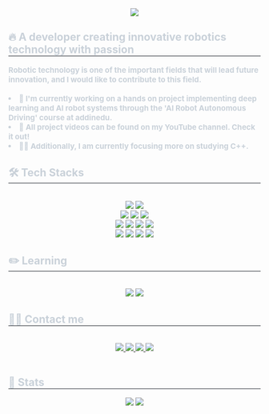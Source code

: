 <!--[1] Header-->
<div align= "center">
    <img src="https://capsule-render.vercel.app/api?type=waving&color=gradient&height=180&text=Hi👋,%20I'm%20Sunghyun&animation=fadeIn&fontColor=ffffff&fontSize=40" />
</div>

<!--[2] Introduction-->
<div style="text-align: left;"> 
    <h2 style="border-bottom: 1px solid #21262d; color: #c9d1d9;">🔥 A developer creating innovative robotics technology with passion </h2>  
    <div style="font-weight: 700; font-size: 15px; text-align: left; color: #c9d1d9;"> 
    Robotic technology is one of the important fields that will lead future innovation, and I would like to contribute to this field.<br/><br/>
    </li></li><li>🌱 I'm currently working on a hands on project implementing deep learning and AI robot systems through the 'AI Robot Autonomous Driving' course at addinedu.
    </li></li><li>🔭 All project videos can be found on my YouTube channel. Check it out!
    </li></li><li>👨‍💻 Additionally, I am currently focusing more on studying C++. </div> 
</div>
    
<!--[3] Skill Stack-->    
<div style="text-align: left;">
    <h2 style="border-bottom: 1px solid #21262d; color: #c9d1d9;"> 🛠️ Tech Stacks </h2> <br> 
    <div  align= "center">
          <img src="https://img.shields.io/badge/Linux-FCC624?style=for-the-badge&logo=Linux&logoColor=white">
          <img src="https://img.shields.io/badge/Ubuntu 22.04-E95420?style=for-the-badge&logo=Ubuntu&logoColor=white"/>
          <br/><img src="https://img.shields.io/badge/Python-3776AB?style=for-the-badge&logo=Python&logoColor=white">
          <img src="https://img.shields.io/badge/MySQL-4479A1?style=for-the-badge&logo=MySQL&logoColor=white">
          <img src="https://img.shields.io/badge/Amazon RDS-527FFF?style=for-the-badge&logo=amazonrds&logoColor=white"/>
          <br/><img src="https://img.shields.io/badge/Tensorflow-FF6F00?style=for-the-badge&logo=Tensorflow&logoColor=white">
          <img src="https://img.shields.io/badge/Keras-D00000?style=for-the-badge&logo=Keras&logoColor=white">
          <img src="https://img.shields.io/badge/Yolov8-F2E142?style=for-the-badge&logo=elegoo&logoColor=white"/>
          <img src="https://img.shields.io/badge/PyTorch-EE4C2C?style=for-the-badge&logo=PyTorch&logoColor=white">
          <br/><img src="https://img.shields.io/badge/Git-F05032?style=for-the-badge&logo=Git&logoColor=white">
          <img src="https://img.shields.io/badge/confluence-172B4D?style=for-the-badge&logo=confluence&logoColor=white"/>  
          <img src="https://img.shields.io/badge/jira-0052CC?style=for-the-badge&logo=jira&logoColor=white"/>
          <img src="https://img.shields.io/badge/slack-4A154B?style=for-the-badge&logo=slack&logoColor=white"/>
    </div>
</div>

<!--[3] Skill Stack-->    
<div style="text-align: left;">
    <h2 style="border-bottom: 1px solid #21262d; color: #c9d1d9;"> ✏️ Learning </h2> <br>
    <div  align= "center">
         <img src="https://img.shields.io/badge/C-A8B9CC?style=for-the-badge&logo=C&logoColor=white">
         <img src="https://img.shields.io/badge/C++-00599C?style=for-the-badge&logo=C%2B%2B&logoColor=white">
    </div>
</div>
<!--[4] Stat-->
<div style="text-align: left;">
    <h2 style="border-bottom: 1px solid #21262d; color: #c9d1d9;"> 🧑‍💻 Contact me </h2> <br> 
    <div align= "center"> 
         <a href=https://www.youtube.com/channel/UCjv7NvKzkCB6vfdkZwwm_qg> <img src="https://img.shields.io/badge/Youtube-FF0000?style=for-the-badge&logo=Youtube&logoColor=white"> </a>
         <a href=mailto:iceative12@gmail.com> <img src="https://img.shields.io/badge/Gmail-EA4335?style=for-the-badge&logo=Gmail&logoColor=white&link=mailto:iceative12@gmail.com"> </a>
         <a href=> <img src="https://img.shields.io/badge/Naver-03C75A?style=for-the-badge&logo=Naver&logoColor=white&link="> </a>
         <a href=https://velog.io/@r0astb/posts> <img src="https://img.shields.io/badge/Velog-20C997?style=for-the-badge&logo=Velog&logoColor=white&link=https://velog.io/@r0astb/posts"> </a>
    </div>  <br> 
    <div align= "center">  </div> 
</div>

<div style="text-align: left;"> 
    <h2 style="border-bottom: 1px solid #21262d; color: #c9d1d9;"> 🏅 Stats </h2> <div align= "center"> <img src="https://github-readme-stats.vercel.app/api?username=roastB&bg_color=180,00000000,a8c0ff&title_color=ffffff&text_color=ffffff"
         /> <img src="https://github-readme-stats.vercel.app/api/top-langs/?username=roastB&layout=compact&bg_color=180,00000000,a8c0ff&title_color=ffffff&text_color=ffffff"/>
    </div> 
</div>
    
